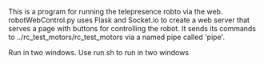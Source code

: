 This is a program for running the telepresence robto via the web.
robotWebControl.py uses Flask and Socket.io to create a web server that 
serves a page with buttons for controlling the robot.  It sends its commands to
../rc_test_motors/rc_test_motors via a named pipe called 'pipe'.

Run in two windows.
Use run.sh to run in two windows

